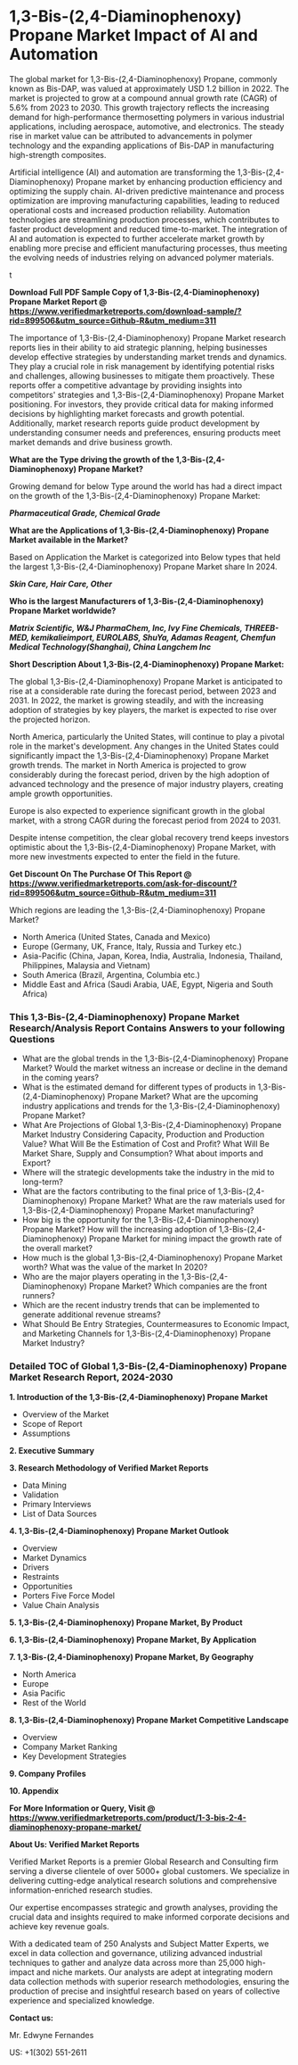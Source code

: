 <meta name="title" content="Global 1,3-Bis-(2,4-Diaminophenoxy) Propane Market Impact of AI and Automation"><meta name="description" content="The global market for 1,3-Bis-(2,4-Diaminophenoxy) Propane, commonly known as Bis-DAP, was valued at approximately USD 1.2 billion in 2022. The market is projected to "><meta name="title" content="1,3-Bis-(2,4-Diaminophenoxy) Propane Market Size, Share, Scope, Trends, Growth, Opportunities, Analysis, Forecast"><h1>1,3-Bis-(2,4-Diaminophenoxy) Propane Market Impact of AI and Automation</h1><p>The global market for 1,3-Bis-(2,4-Diaminophenoxy) Propane, commonly known as Bis-DAP, was valued at approximately USD 1.2 billion in 2022. The market is projected to grow at a compound annual growth rate (CAGR) of 5.6% from 2023 to 2030. This growth trajectory reflects the increasing demand for high-performance thermosetting polymers in various industrial applications, including aerospace, automotive, and electronics. The steady rise in market value can be attributed to advancements in polymer technology and the expanding applications of Bis-DAP in manufacturing high-strength composites.</p><p>Artificial intelligence (AI) and automation are transforming the 1,3-Bis-(2,4-Diaminophenoxy) Propane market by enhancing production efficiency and optimizing the supply chain. AI-driven predictive maintenance and process optimization are improving manufacturing capabilities, leading to reduced operational costs and increased production reliability. Automation technologies are streamlining production processes, which contributes to faster product development and reduced time-to-market. The integration of AI and automation is expected to further accelerate market growth by enabling more precise and efficient manufacturing processes, thus meeting the evolving needs of industries relying on advanced polymer materials.</p>t</p><p id="" class=""><strong>Download Full PDF Sample Copy of 1,3-Bis-(2,4-Diaminophenoxy) Propane Market Report @ <a href="https://www.verifiedmarketreports.com/download-sample/?rid=899506&utm_source=Github-R&utm_medium=311" target="_blank">https://www.verifiedmarketreports.com/download-sample/?rid=899506&utm_source=Github-R&utm_medium=311</a></strong></p><p>The importance of&nbsp;1,3-Bis-(2,4-Diaminophenoxy) Propane Market research reports lies in their ability to aid strategic planning, helping businesses develop effective strategies by understanding market trends and dynamics. They play a crucial role in risk management by identifying potential risks and challenges, allowing businesses to mitigate them proactively. These reports offer a competitive advantage by providing insights into competitors' strategies and 1,3-Bis-(2,4-Diaminophenoxy) Propane Market positioning. For investors, they provide critical data for making informed decisions by highlighting market forecasts and growth potential. Additionally, market research reports guide product development by understanding consumer needs and preferences, ensuring products meet market demands and drive business growth.</p><p><strong>What are the&nbsp;Type driving the growth of the 1,3-Bis-(2,4-Diaminophenoxy) Propane Market?</strong></p><p id="" class="">Growing demand for below Type around the world has had a direct impact on the growth of the 1,3-Bis-(2,4-Diaminophenoxy) Propane Market:</p><em><strong>Pharmaceutical Grade, Chemical Grade</strong></em></p><strong>What are the&nbsp;Applications&nbsp;of 1,3-Bis-(2,4-Diaminophenoxy) Propane Market available in the Market?</strong></p><p id="" class="">Based on Application the Market is categorized into Below types that held the largest 1,3-Bis-(2,4-Diaminophenoxy) Propane Market share In 2024.</p><em><strong>Skin Care, Hair Care, Other</strong></em></p><strong>Who is the largest Manufacturers of 1,3-Bis-(2,4-Diaminophenoxy) Propane Market worldwide?</strong></p><p><em><strong>Matrix Scientific, W&J PharmaChem, Inc, Ivy Fine Chemicals, THREEB-MED, kemikalieimport, EUROLABS, ShuYa, Adamas Reagent, Chemfun Medical Technology(Shanghai), China Langchem Inc</strong></em></p><p id="" class=""><strong>Short Description About 1,3-Bis-(2,4-Diaminophenoxy) Propane Market:</strong></p><p>The global 1,3-Bis-(2,4-Diaminophenoxy) Propane Market is anticipated to rise at a considerable rate during the forecast period, between 2023 and 2031. In 2022, the market is growing steadily, and with the increasing adoption of strategies by key players, the market is expected to rise over the projected horizon.</p><p>North America, particularly the United States, will continue to play a pivotal role in the market's development. Any changes in the United States could significantly impact the 1,3-Bis-(2,4-Diaminophenoxy) Propane Market growth trends. The market in North America is projected to grow considerably during the forecast period, driven by the high adoption of advanced technology and the presence of major industry players, creating ample growth opportunities.</p><p>Europe is also expected to experience significant growth in the global market, with a strong CAGR during the forecast period from 2024 to 2031.</p><p>Despite intense competition, the clear global recovery trend keeps investors optimistic about the 1,3-Bis-(2,4-Diaminophenoxy) Propane Market, with more new investments expected to enter the field in the future.</p><p id="" class=""><strong>Get Discount On The Purchase Of This Report @ <a href="https://www.verifiedmarketreports.com/ask-for-discount/?rid=899506&utm_source=Github-R&utm_medium=311" target="_blank">https://www.verifiedmarketreports.com/ask-for-discount/?rid=899506&utm_source=Github-R&utm_medium=311</a></strong></p>Which regions are leading the 1,3-Bis-(2,4-Diaminophenoxy) Propane Market?</p><ul><li>North America (United States, Canada and Mexico)</li><li>Europe (Germany, UK, France, Italy, Russia and Turkey etc.)</li><li>Asia-Pacific (China, Japan, Korea, India, Australia, Indonesia, Thailand, Philippines, Malaysia and Vietnam)</li><li>South America (Brazil, Argentina, Columbia etc.)</li><li>Middle East and Africa (Saudi Arabia, UAE, Egypt, Nigeria and South Africa)</li></ul><h3 id="" class="">This 1,3-Bis-(2,4-Diaminophenoxy) Propane Market Research/Analysis Report Contains Answers to your following Questions</h3><ul><li>What are the global trends in the 1,3-Bis-(2,4-Diaminophenoxy) Propane Market? Would the market witness an increase or decline in the demand in the coming years?</li><li>What is the estimated demand for different types of products in 1,3-Bis-(2,4-Diaminophenoxy) Propane Market? What are the upcoming industry applications and trends for the 1,3-Bis-(2,4-Diaminophenoxy) Propane Market?</li><li>What Are Projections of Global 1,3-Bis-(2,4-Diaminophenoxy) Propane Market Industry Considering Capacity, Production and Production Value? What Will Be the Estimation of Cost and Profit? What Will Be Market Share, Supply and Consumption? What about imports and Export?</li><li>Where will the strategic developments take the industry in the mid to long-term?</li><li>What are the factors contributing to the final price of 1,3-Bis-(2,4-Diaminophenoxy) Propane Market? What are the raw materials used for 1,3-Bis-(2,4-Diaminophenoxy) Propane Market manufacturing?</li><li>How big is the opportunity for the 1,3-Bis-(2,4-Diaminophenoxy) Propane Market? How will the increasing adoption of 1,3-Bis-(2,4-Diaminophenoxy) Propane Market for mining impact the growth rate of the overall market?</li><li>How much is the global 1,3-Bis-(2,4-Diaminophenoxy) Propane Market worth? What was the value of the market In 2020?</li><li>Who are the major players operating in the 1,3-Bis-(2,4-Diaminophenoxy) Propane Market? Which companies are the front runners?</li><li>Which are the recent industry trends that can be implemented to generate additional revenue streams?</li><li>What Should Be Entry Strategies, Countermeasures to Economic Impact, and Marketing Channels for 1,3-Bis-(2,4-Diaminophenoxy) Propane Market Industry?</li></ul><h3 id="" class="">Detailed TOC of Global 1,3-Bis-(2,4-Diaminophenoxy) Propane Market Research Report, 2024-2030</h3><p id="" class=""><strong>1. Introduction of the 1,3-Bis-(2,4-Diaminophenoxy) Propane Market</strong></p><ul><li>Overview of the Market</li><li>Scope of Report</li><li>Assumptions</li></ul><p id="" class=""><strong>2. Executive Summary</strong></p><p id="" class=""><strong>3. Research Methodology of Verified Market Reports</strong></p><ul><li>Data Mining</li><li>Validation</li><li>Primary Interviews</li><li>List of Data Sources</li></ul><p id="" class=""><strong>4. 1,3-Bis-(2,4-Diaminophenoxy) Propane Market Outlook</strong></p><ul><li>Overview</li><li>Market Dynamics</li><li>Drivers</li><li>Restraints</li><li>Opportunities</li><li>Porters Five Force Model</li><li>Value Chain Analysis</li></ul><p id="" class=""><strong>5. 1,3-Bis-(2,4-Diaminophenoxy) Propane Market, By Product</strong></p><p id="" class=""><strong>6. 1,3-Bis-(2,4-Diaminophenoxy) Propane Market, By Application</strong></p><p id="" class=""><strong>7. 1,3-Bis-(2,4-Diaminophenoxy) Propane Market, By Geography</strong></p><ul><li>North America</li><li>Europe</li><li>Asia Pacific</li><li>Rest of the World</li></ul><p id="" class=""><strong>8. 1,3-Bis-(2,4-Diaminophenoxy) Propane Market Competitive Landscape</strong></p><ul><li>Overview</li><li>Company Market Ranking</li><li>Key Development Strategies</li></ul><p id="" class=""><strong>9. Company Profiles</strong></p><p id="" class=""><strong>10. Appendix</strong></p><p id="" class=""><strong>For More Information or Query, Visit @ <a href="https://www.verifiedmarketreports.com/product/1-3-bis-2-4-diaminophenoxy-propane-market/" target="_blank">https://www.verifiedmarketreports.com/product/1-3-bis-2-4-diaminophenoxy-propane-market/</a></strong></p><p id="" class=""><strong>About Us: Verified Market Reports</strong></p><p id="" class="">Verified Market Reports is a premier Global Research and Consulting firm serving a diverse clientele of over 5000+ global customers. We specialize in delivering cutting-edge analytical research solutions and comprehensive information-enriched research studies.</p><p id="" class="">Our expertise encompasses strategic and growth analyses, providing the crucial data and insights required to make informed corporate decisions and achieve key revenue goals.</p><p id="" class="">With a dedicated team of 250 Analysts and Subject Matter Experts, we excel in data collection and governance, utilizing advanced industrial techniques to gather and analyze data across more than 25,000 high-impact and niche markets. Our analysts are adept at integrating modern data collection methods with superior research methodologies, ensuring the production of precise and insightful research based on years of collective experience and specialized knowledge.</p><p id="" class=""><strong>Contact us:</strong></p><p id="" class="">Mr. Edwyne Fernandes</p><p id="" class="">US: +1(302) 551-2611</p>